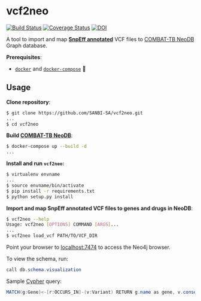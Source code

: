 # vcf2neo

[![Build Status](https://travis-ci.org/COMBAT-TB/vcf2neo.svg?branch=master)](https://travis-ci.org/COMBAT-TB/vcf2neo)
[![Coverage Status](https://coveralls.io/repos/github/COMBAT-TB/vcf2neo/badge.svg?branch=master)](https://coveralls.io/github/COMBAT-TB/vcf2neo?branch=master)
[![DOI](https://zenodo.org/badge/DOI/10.5281/zenodo.1219127.svg)](https://doi.org/10.5281/zenodo.1219127)

A tool to import and map **[SnpEff annotated](http://snpeff.sourceforge.net/SnpEff.html)** VCF files to [COMBAT-TB NeoDB](https://github.com/COMBAT-TB/combat-tb-db) Graph database.

**Prerequisites**:

- [`docker`](https://docs.docker.com/v17.12/install/) and [`docker-compose`](https://docs.docker.com/compose/install/) :whale:

## Usage

**Clone repository**:

```sh
$ git clone https://github.com/SANBI-SA/vcf2neo.git
...
$ cd vcf2neo
```

**Build [COMBAT-TB NeoDB](https://github.com/COMBAT-TB/combat-tb-db)**:

```sh
$ docker-compose up --build -d
...
```

**Install and run `vcf2neo`:**

```sh
$ virtualenv envname
...
$ source envname/bin/activate
$ pip install -r requirements.txt
$ python setup.py install
```

**Import and map SnpEff annotated VCF files to genes and drugs in NeoDB**:

```sh
$ vcf2neo --help
Usage: vcf2neo [OPTIONS] COMMAND [ARGS]...
...
$ vcf2neo load_vcf PATH/TO/VCF_DIR
```

Point your browser to [localhost:7474](http://0.0.0.0:7474) to access the Neo4j browser.

To view the schema, run:

```java
call db.schema.visualization
```

Sample [Cypher](https://neo4j.com/developer/cypher-query-language/) query:

```java
MATCH(g:Gene)<-[r:OCCURS_IN]-(v:Variant) RETURN g.name as gene, v.consequence as variant LIMIT 25
```
